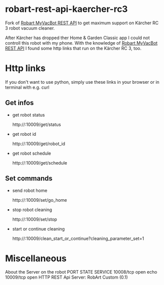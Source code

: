 # robart-rest-api-kaercher-rc3
Fork of [Robart MyVacBot REST API](https://github.com/worm-ee/robart-rest-api) to get maximum support on Kärcher RC 3 robot vacuum cleaner.

After Kärcher has dropped ther Home & Garden Classic app I could not controll this robot with my phone. With the knowledge of [Robart MyVacBot REST API](https://github.com/worm-ee/robart-rest-api) I found some http links that run on the Kärcher RC 3, too.

# Http links
If you don't want to use python, simply use these links in your browser or in terminal with e.g. curl
## Get infos
* get robot status

    http://<robot-ip>:10009/get/status
* get robot id

    http://<robot-ip>:10009/get/robot_id
* get robot schedule

    http://<robot-ip>:10009/get/schedule
## Set commands
* send robot home

    http://<robot-ip>:10009/set/go_home
* stop robot cleaning

    http://<robot-ip>:10009/set/stop
* start or continue cleaning

    http://<robot-ip>:10009/clean_start_or_continue?cleaning_parameter_set=1

# Miscellaneous
About the Server on the robot
PORT      STATE SERVICE
10008/tcp open  echo
10009/tcp open  HTTP REST Api
Server: RobArt Custom (0.1)
